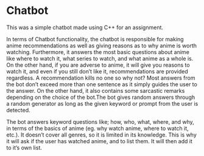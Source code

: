 # Chatbot

This was a simple chatbot made using C++ for an assignment. 

In terms of Chatbot functionality, the chatbot is responsible for making anime recommendations  as well as giving reasons as to why anime is worth watching. Furthermore, it answers the most basic questions about anime like where to watch it, what series to watch, and what anime as a whole is. On the other hand, if you are adverse to anime, it will give you reasons to watch it, and even if you still don’t like it,  recommendations are provided regardless. A recommendation kills no one so why not? Most answers from the bot don’t exceed more than one sentence as it simply guides the user to the answer. On the other hand, it also contains some sarcastic remarks depending on the choice of the bot.The bot gives random answers through a random generator as long as the given keyword or prompt from the user is detected.  

The bot answers keyword questions like; how, who, what, where, and why, in terms of the basics of anime (eg. why watch anime, where to watch it,  etc.). It doesn’t cover all genres, so it is limited in its knowledge. This is why it will ask if the user has watched anime, and to list them. It will then add it to it’s own list. 
